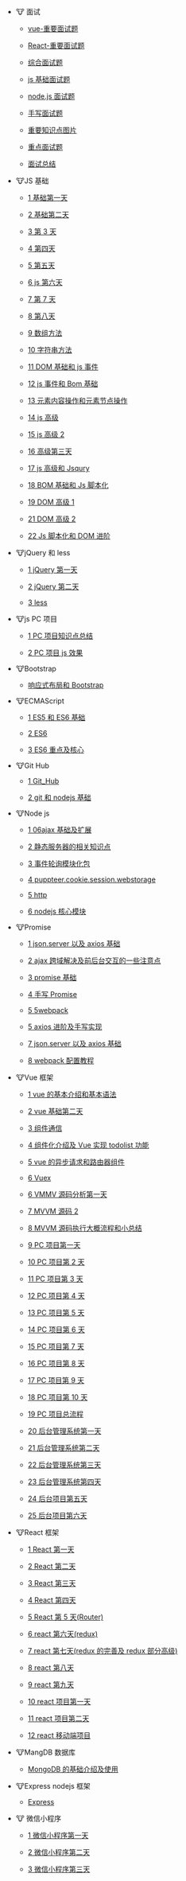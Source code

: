 <!-- docs/_sidebar.md -->
<!-- 侧边栏配置,相当于设置对应的路径,侧边栏就会进行显示 -->

<!-- -[首页](zh-cn/)

&nbsp;&nbsp;&nbsp; # [首页](zh-cn/)

- **分隔 2：**
<p marginLeft="100px">12321</p>

## Header

- [指南](test1/7.3) -[首页](zh-cn/) -->

- 🐮 面试

  - [vue-重要面试题](面试/Vue/vue.md)

  - [React-重要面试题](面试/React/react.md)

  - [综合面试题](面试/综合面试题/js-高级.md)

  - [js 基础面试题](面试/Js基础/js.md)

  - [node.js 面试题](面试/NodeJs/nodejs.md)

  - [手写面试题](面试/笔试手写题/code.md)

  - [重要知识点图片](面试/重要知识点图片/重要图片.md)

  - [重点面试题](面试/重点面试题/重点面试题.md)

  - [面试总结](面试/面试总结/面试总结.md)

- 🐮JS 基础

  - [1 基础第一天](个人笔记/JS/7.1js第一天.md)

  - [2 基础第二天](个人笔记/JS/7.3js基础第二天.md)

  - [3 第 3 天](个人笔记/JS/7.4js第3天.md)

  - [4 第四天](个人笔记/JS/7.6js第四天.md)

  - [5 第五天](个人笔记/JS/7.7js第五天.md)

  - [6 js 第六天](个人笔记/JS/7.8js第六天.md)

  - [7 第 7 天](个人笔记/JS/7.10js第7天.md)

  - [8 第八天](个人笔记/JS/7.11js第八天.md)

  - [9 数组方法](个人笔记/JS/数组方法.md)

  - [10 字符串方法](个人笔记/JS/字符串方法.md)

  - [11 DOM 基础和 js 事件](个人笔记/JS/10DOM基础和js事件.md)

  - [12 js 事件和 Bom 基础](个人笔记/JS/12js事件和bom基础.md)

  - [13 元素内容操作和元素节点操作](个人笔记/JS/15元素内容操作和元素节点操作.md)

  - [14 js 高级](个人笔记/JS/18js高级.md)

  - [15 js 高级 2](个人笔记/JS/19js高级2.md)

  - [16 高级第三天](个人笔记/JS/20js高级第三天.md)

  - [17 js 高级和 Jsqury](个人笔记/JS/21js高级和Jsqury.md)

  - [18 BOM 基础和 Js 脚本化](个人笔记/JS/BOM基础和js脚本化.md)

  - [19 DOM 高级 1](个人笔记/JS/DOM1高级.md)

  - [21 DOM 高级 2](个人笔记/JS/DOM2高级.md)

  - [22 Js 脚本化和 DOM 进阶](个人笔记/JS/js脚本化和DOM进阶.md)

- 🐮jQuery 和 less

  - [1 jQuery 第一天](个人笔记/jQuery和less/22jQuery第一天.md)

  - [2 jQuery 第二天](个人笔记/jQuery和less/23jQuary第二天.md)

  - [3 less](个人笔记/jQuery和less/24less.md)

- 🐮js PC 项目

  - [1 PC 项目知识点总结](个人笔记/PC_Project/知识点总结.md)

  - [2 PC 项目 js 效果](个人笔记/PC_Project/PC项目js效果.md)

- 🐮Bootstrap

  - [ 响应式布局和 Bootstrap](个人笔记/Bootstrap/响应式布局和Bootstrap.md)

- 🐮ECMAScript

  - [1 ES5 和 ES6 基础](个人笔记/ES5和ES6/ES5和ES6基础.md)

  - [2 ES6](个人笔记/ES5和ES6/ES6.md)

  - [3 ES6 重点及核心](个人笔记/ES5和ES6/ES6重点及核心.md)

- 🐮Git Hub

  - [1 Git_Hub](个人笔记/Git_Hub/git.md)

  - [2 git 和 nodejs 基础](个人笔记/Git_Hub/git和nodejs基础.md)

- 🐮Node js

  - [1 06ajax 基础及扩展](个人笔记/nodeJs/06ajax基础及扩展.md)

  - [2 静态服务器的相关知识点](个人笔记/nodeJs/静态服务器的相关知识点.md)

  - [3 事件轮询模块化包](个人笔记/nodeJs/事件轮询模块化包.md)

  - [4 puppteer.cookie.session.webstorage](个人笔记/nodeJs/puppteer.cookie.session.webstorage.md)

  - [5 http](个人笔记/nodeJs/http.md)

  - [6 nodejs 核心模块](个人笔记/nodeJs/nodejs核心模块.md)

- 🐮Promise

  - [1 json.server 以及 axios 基础](个人笔记/Promise/json.server以及axios基础.md)

  - [2 ajax 跨域解决及前后台交互的一些注意点](个人笔记/Promise/2.ajax跨域解决及前后台交互的一些注意点.md)

  - [3 promise 基础](个人笔记/Promise/3.promise基础.md)

  - [4 手写 Promise](个人笔记/Promise/4.手写Promise.md)

  - [5 5webpack](个人笔记/Promise/5webpack.md)

  - [5 axios 进阶及手写实现](个人笔记/Promise/axios进阶及手写实现.md)

  - [7 json.server 以及 axios 基础](个人笔记/Promise/json.server以及axios基础.md)

  - [8 webpack 配置教程](个人笔记/Promise/webpack配置教程.md)

- 🐮Vue 框架

  - [1 vue 的基本介绍和基本语法](个人笔记/Vue/1.vue的基本介绍和基本语法.md)

  - [2 vue 基础第二天](个人笔记/Vue/vue基础第二天.md)

  - [3 组件通信](个人笔记/Vue/组件通信.md)

  - [4 组件化介绍及 Vue 实现 todolist 功能](个人笔记/Vue/组件化介绍及Vue实现todolist功能.md)

  - [5 vue 的异步请求和路由器组件](个人笔记/Vue/vue的异步请求和路由器组件.md)

  - [6 Vuex](个人笔记/Vue/Vuex.md)

  - [6 VMMV 源码分析第一天](个人笔记/Vue/VMMV源码分析第一天.md)

  - [7 MVVM 源码 2](个人笔记/Vue/MVVM源码2.md)

  - [8 MVVM 源码执行大概流程和小总结](个人笔记/Vue/MVVM源码执行大概流程和小总结.md)

  - [9 PC 项目第一天](个人笔记/Vue/9PC项目第一天.md)

  - [10 PC 项目第 2 天](个人笔记/Vue/PC项目第2天.md)

  - [11 PC 项目第 3 天](个人笔记/Vue/PC项目第3天.md)

  - [12 PC 项目第 4 天](个人笔记/Vue/PC项目第4天.md)

  - [13 PC 项目第 5 天](个人笔记/Vue/13PC项目第5天.md)

  - [14 PC 项目第 6 天](个人笔记/Vue/14PC项目第6天.md)

  - [15 PC 项目第 7 天](个人笔记/Vue/PC项目第7天.md)

  - [16 PC 项目第 8 天](个人笔记/Vue/16PC项目第8天.md)

  - [17 PC 项目第 9 天](个人笔记/Vue/17PC项目第9天.md)

  - [18 PC 项目第 10 天](个人笔记/Vue/18PC项目第10天.md)

  - [19 PC 项目总流程](个人笔记/Vue/PC项目流程.md)

  - [20 后台管理系统第一天](个人笔记/Vue/19后台管理系统第一天.md)

  - [21 后台管理系统第二天](个人笔记/Vue/20后台管理系统第二天.md)

  - [22 后台管理系统第三天](个人笔记/Vue/21.后台管理系统第三天.md)

  - [23 后台管理系统第四天](个人笔记/Vue/22后台管理系统第四天.md)

  - [24 后台项目第五天](个人笔记/Vue/23后台项目第五天.md)

  - [25 后台项目第六天](个人笔记/Vue/24后台项目第六天.md)

- 🐮React 框架

  - [1 React 第一天](个人笔记/React/1React第一天.md)

  - [2 React 第二天](个人笔记/React/2React第二天.md)

  - [3 React 第三天](个人笔记/React/3React第三天.md)

  - [4 React 第四天](个人笔记/React/4React第四天.md)

  - [5 React 第 5 天(Router)](<个人笔记/React/5React第5天(Router).md>)

  - [6 react 第六天(redux)](<个人笔记/React/6react第六天(redux).md>)

  - [7 react 第七天(redux 的完善及 redux 部分高级)](<个人笔记/React/7react第七天(redux的完善及redux部分高级).md>)

  - [8 react 第八天](个人笔记/React/8react第八天.md)

  - [9 react 第九天](个人笔记/React/9react第九天.md)

  - [10 react 项目第一天](个人笔记/React/10react项目第一天.md)

  - [11 react 项目第二天](个人笔记/React/11react项目第二天.md)

  - [12 react 移动端项目](个人笔记/React/12react移动端项目.md)

- 🐮MangDB 数据库

  - [MongoDB 的基础介绍及使用](个人笔记/MangDb/1MongoDB的基础介绍及使用.md)

- 🐮Express nodejs 框架

  - [Express](个人笔记/Express/Express.md)

- 🐮 微信小程序

  - [1 微信小程序第一天](个人笔记/微信小程序/1微信小程序第一天.md)

  - [2 微信小程序第二天](个人笔记/微信小程序/2微信小程序第二天.md)

  - [3 微信小程序第三天](个人笔记/微信小程序/3微信小程序项目.md)
